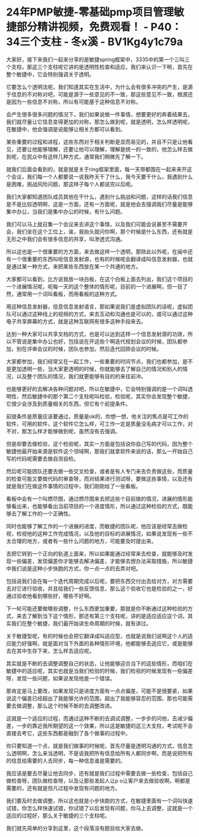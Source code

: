 # 24年PMP敏捷-零基础pmp项目管理敏捷部分精讲视频，免费观看！ - P40：34三个支柱 - 冬x溪 - BV1Kg4y1c79a

大家好，接下来我们一起来分享的是敏捷spring框架中，3335中的第一个三叫三个支柱，那这三个支柱呢它讲的是透明性检查和适应，我们来认识一下啊，首先在整个敏捷中，它会特别强调关于透明。

它要怎么个透明法呢，我们知道其实在生活中，为什么会有很多冲突的产生，是源于信息的不对称对吧，可能是源于一些意见的不一致，那这些意见不一致，根源还是因为一些信息不对称，所以有可能基于这种信息不对称。

会产生很多很多问题的情况下，我们如果说做一件事情，想要更好的奔着结果去，我们就尽量让它信息变得更加的对称，那怎么做到呢，就是透明，怎么样透明呢，在敏捷中，他会强调是说能够让相关方都可以看到。

某些重要的过程和进程，这些东西对于相关判断是显而易见的，并且不只是让他看见，还要让他能够理解，还要让他可以理解，理解是统一的一致的，他怎么样去做到呢，在民众中有这样几种方式，通常我们稍微先了解一下。

就我们后面会看到的，就是就是关于ring框架里面，每一天带都围在一起来来开这个会议，我们每一个人都要说一说我昨天干了什么，我今天要干什么，我遇到什么是困难，挑战风险问题，那这样子每个人都说完以后呢。

我们大家都知道团队成员其他在干什么，遇到什么挑战和问题，这样的话我们信息是不是比较透明啊，这是一方面，还有一方面呢，就是他会去强调我们尽量是能够集中办公，当我们是集中办公的时候，有什么问题。

我们可以马上就召集一个会议来去讲这个事情，以及我们可能会说甚至不需要开会，我们坐在这个工位上，诶，我抬头就问你啊，那个时候是什么东西，还有就是无形之中我们会有很多信息的共享，叫渗透式沟通。

所以这也是一个很重要的方方面，来去做这样一个透明，那除此以外呢，在闽中还有一个很重要的东西叫呃信息发射源，也有的时候呢会翻译成叫信息发射器，也就是通过某一种方式，来把某些东西放在某一个共通的地方。

大家都可以看到，比方说我放一块白板，在这个白板上面去列出，我们这个项目的一个进展情况呢，呃每一天的这个整体的情形呢，目前的一个进展啊，但一目了然，通常用一个词叫看板，而用看板的这种方式。

用这种信息发射器，信息信息发射语言，那如果说我们是虚拟团队的话呢，虚拟团队可以通过这种线上的视频的方式，来去互动和沟通也是可以的，或可以通过这种电子共享屏幕的方式，就是这种互联网有很多这种手段来去。

达到一种大家可以共享文档的方式，也是可以达到这样一个信息发射源的功效，所以不管说是集中办公也好，包括说在开这些个啊迭代规划会议的时候，团队都参加，别在评审会议的时候，团队也参加，然后迭代回顾会议的时候。

大家都参加，我们经常又在一起工作，一些重要的时间节点，我们也都参加，是不是更加透明一些，当大家更透明的时候，你就能够去了解自己的情况和别人的情况，以及整个团队的情况，我们就更能够有目的的来往前冲。

也能够更好的去解决各种问题对吧，所以在敏捷中，它会特别强调的是一个词叫透明性，然后敏捷中的那个第二个支柱呢叫检验，检验呢，其实你会发现整个敏捷，它很少会涉及到质量相关的东西，但它有个前提条件。

前提条件是质量应该要通过，质量是ok的，你想一想，他关注的焦点是可工作的软件，可用的软件，这个软件它怎么样，可工作一定是质量没毛病才可以工作，对不对，那怎么样才能够做到呢，虽然没有去强调。

但是却要去做检验，这个检验呢，其实一方面是包括说你自己写的代码，因为整个敏捷他最开始来源是软件这个领域啊，那我们就拿软件来说的话，那么一开始自己写的代码呢需要去做自测自检。

然后呢可能团队还要去做一些交叉检查，或者是有人专门来去负责做这些，而质量的检查可能又要做代码的审查呀，而对结果进行测试呀，要做这些事情，以及还有就是我们在做这件事情的过程中，我们刚刚给了一张看板。

看板中会有一个叫燃尽图，通过燃尽图来去把这些个目前做的情况，进展的情形能够看出来，也能够看出当前项目的一个进度情形，所以通过这种检验的方式，既能够去了解工作的一个正确性。

同时也能够了解工作的一个进展的进度，而敏捷的团队呢，他应该是经常去做检视，检视他的这种工作完成情况，以及他的目标的进展情况，如果说发现有一些不太合理的地方，或者有一些什么问题的地方，可能要及时提出来。

去把它转到一个正向的轨道上面来，所以如果能通过经常来去检查，就能够及时发现一些偏差，发现偏差你才能够去解决偏差，才能够去想办法采取措施，所以敏捷中我们说是这种小步快跑的方式，你一点一点的去弄对吧。

包括说我们会在每一个迭代周期完成以后呢，要把东西交付出去给对方，对方需要去对它进行验收，并且给我们一些反馈信息，那么这个验收它也是检验的之一，好通过验收他看到哪些好，哪些不好啊。

下一轮可能还要做哪些调整，什么东西更加重要，那就是你不断通过这种检验的方式，来去了解到当下这个情形，那还有第三个支柱呢，讲的是适应适应这个词，其实我们在整个敏捷，我们最开始讲生命周期的时候，就有讲过。

关于敏捷型呢，有的时候也会把它翻译成叫适应型，也就是说我们说啊这个人的适应能力好强啊，就是面对当下外面的各种情形环境，他都能够去适应它，或是能够去在其中生存下来，怎么样去适应呢。

其实就是不断的去调整调整自己的状态，让他能够迎合当下的这些情形，而咱们在敏捷中的适应呢，其实也就是当我们检验的时候，我们检视的时候发现有一些偏差呀，发现一些问题，如果说发现他是一个错误。

那肯定是马上要改，如果发现只是进度方面有一点点偏差，可能不是很要紧，如果说这个偏差已经超出了我能够允许的范围，超出了我能够容忍的范围，那也可能需要去做调整，那么这个时候不断的去调整改进。

这就是一个适应的过程，而通过这种不断的去调试调整，一步步的问他，去减少偏差，一步的靠近我所期望的这一个效果，所以这是敏捷的这三大支柱，考试呢不会直接去考它，这些东西都是融到了各个做事的过程中。

你只要知道一个点，就是我们做事的时候呢，首先尽量是透明沟通的方式，信息怎么透明啊，怎么来当透明，不是说我把所有信息给所有人都同步啊，而是说把所有的信息给需要的人去同步，每一种信息谁是需要的。

我应该是要去尽量让他去同步，还有就是我们过程中需要去做一些检查，包括自己做检查呀，团队做检查呀，以及让那些发起人让p o让客户来去做验收啊，啊都是需要的，还有就是但凡过程中发现有问题的地方。

我们要及时去做调整，所以这也就是小步快跑的方式，在敏捷里面有一个词叫快速试错，你怎么样快速试错，你试错了以后发现有问题，你马上去调整，这就是一个适应的过程好，那么关于敏捷的三个支柱呢。

我们就先简单的分享到这里，这个段落没有题目给大家去做。